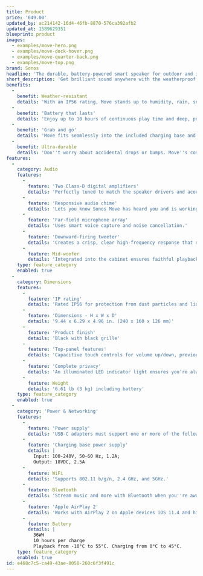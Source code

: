 ```yaml
---
title: Product
price: '649.00'
updated_by: ac214142-16d4-46fb-8870-576ca392afb2
updated_at: 1589629351
blueprint: product
images:
  - examples/move-hero.png
  - examples/move-dock-hover.png
  - examples/move-quarter-back.png
  - examples/move-top.png
brand: Sonos
headline: 'The durable, battery-powered smart speaker for outdoor and indoor listening.'
short_description: 'Get brilliant sound anywhere with the weatherproof and drop-resistant Move. Control with your voice, the Sonos app, and Apple AirPlay 2 at home, and stream via Bluetooth when WiFi isn''t available.'
benefits:
  -
    benefit: Weather-resistant
    details: 'With an IP56 rating, Move stands up to humidity, rain, snow, dust, salt spray, UV rays, and extreme heat and cold.'
  -
    benefit: 'Battery that lasts'
    details: 'Enjoy up to 10 hours of continuous play time and deep, powerful sound. Easily recharge Move on the included base, or a compatible USB-C charger.'
  -
    benefit: 'Grab and go'
    details: 'Move fits seamlessly into the included charging base and features an ergonomic handle, making it easy to pick up and carry.'
  -
    benefit: Ultra-durable
    details: 'Don''t worry about accidental drops or bumps. Move''s components are protected by a hardwearing, shock-resistant case.'
features:
  -
    category: Audio
    features:
      -
        feature: 'Two Class-D digital amplifiers'
        details: 'Perfectly tuned to match the speaker drivers and acoustic architecture.'
      -
        feature: 'Responsive audio chime'
        details: 'Lets you know Sonos Move has heard you and is working on a response.'
      -
        feature: 'Far-field microphone array'
        details: 'Uses smart voice capture and noise cancellation.'
      -
        feature: 'Downward-firing tweeter'
        details: 'Creates a crisp, clear high-frequency response that disperses evenly for an ultra-wide soundscape.'
      -
        feature: Mid-woofer
        details: 'Integrated into the cabinet ensures faithful playback of mid-range vocal frequencies plus deep, rich bass.'
    type: feature_category
    enabled: true
  -
    category: Dimensions
    features:
      -
        feature: 'IP rating'
        details: 'Rated IP56 for protection from dust particles and liquid splashes.'
      -
        feature: 'Dimensions - H x W x D'
        details: '9.44 x 6.29 x 4.96 in. (240 x 160 x 126 mm)'
      -
        feature: 'Product finish'
        details: 'Black with black grille'
      -
        feature: 'Top-panel features'
        details: 'Capacitive touch controls for volume up/down, previous/next track, play/pause, microphone mute. LED indicates status, mute status, and voice feedback.'
      -
        feature: 'Complete privacy'
        details: 'An illuminated LED indicator light ensures you’re always aware when the speaker’s microphone is active.'
      -
        feature: Weight
        details: '6.61 lb (3 kg) including battery'
    type: feature_category
    enabled: true
  -
    category: 'Power & Networking'
    features:
      -
        feature: 'Power supply'
        details: 'USB-C adapters must support one or more of the following output levels: 12V/3A, 15V/3A, 20V/2.25A.'
      -
        feature: 'Charging base power supply'
        details: |
          Input: 100-240V, 50-60 Hz, 1.2A;
          Output: 18VDC, 2.5A
      -
        feature: WiFi
        details: 'Supports 802.11 b/g/n, 2.4 GHz, and 5GHz.'
      -
        feature: Bluetooth
        details: 'Stream music and more with Bluetooth when you''re away from home using your phone or another capable device.'
      -
        feature: 'Apple AirPlay 2'
        details: 'Works with AirPlay 2 on Apple devices iOS 11.4 and higher.'
      -
        feature: Battery
        details: |
          36WH
          10 hours per charge
          Playback from -10°C to 55°C. Charging from 0°C to 45°C.
    type: feature_category
    enabled: true
id: e468c7c5-ca49-43ae-8058-260c6f3f491c
---
```

